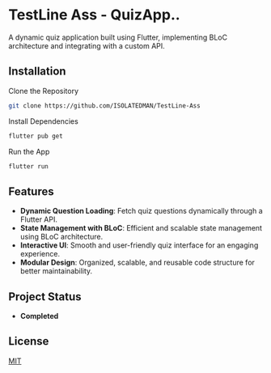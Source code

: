 # TestLine Ass - QuizApp..

A dynamic quiz application built using Flutter, implementing BLoC architecture and integrating with a custom API.

## Installation

Clone the Repository

```bash
git clone https://github.com/ISOLATEDMAN/TestLine-Ass
```


 Install Dependencies

```bash
flutter pub get
```

 Run the App

```bash
flutter run
```




## Features

- **Dynamic Question Loading**: Fetch quiz questions dynamically through a Flutter API.
- **State Management with BLoC**: Efficient and scalable state management using BLoC architecture.
- **Interactive UI**: Smooth and user-friendly quiz interface for an engaging experience.
- **Modular Design**: Organized, scalable, and reusable code structure for better maintainability.

## Project Status

- **Completed**

## License

[MIT](https://choosealicense.com/licenses/mit/)
